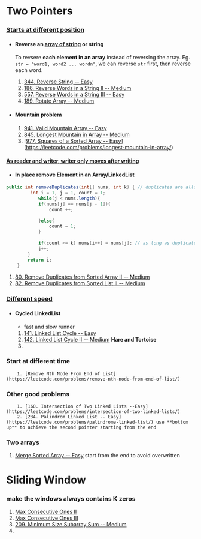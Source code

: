 # Two Pointers

### <u>Starts at different position</u>

+ #### Reverse an <u>array of string</u> or string

  To revsere **each element in an array** instead of reversing the array. Eg. `str = "word1, word2 ... wordn"`, we can reverse `str` first, then reverse each word.

  	1. [344. Reverse String -- Easy](https://leetcode.com/problems/reverse-string/)
  	2. [186. Reverse Words in a String II -- Medium](https://leetcode.com/problems/reverse-words-in-a-string-ii/)
  	3. [557. Reverse Words in a String III -- Easy](https://leetcode.com/problems/reverse-words-in-a-string-iii/)
  	4. [189. Rotate Array -- Medium](https://leetcode.com/problems/rotate-array/submissions/)

+ #### Mountain problem

  1. [941. Valid Mountain Array -- Easy](https://leetcode.com/problems/valid-mountain-array/)
  2. [845. Longest Mountain in Array -- Medium](https://leetcode.com/problems/longest-mountain-in-array/)
  3. [[977. Squares of a Sorted Array -- Easy](https://leetcode.com/problems/squares-of-a-sorted-array/)](https://leetcode.com/problems/longest-mountain-in-array/)

#### <u>As reader and writer, writer only moves after writing</u>

+ #### In place remove Element in an Array/LinkedList

```java  
public int removeDuplicates(int[] nums, int k) { // duplicates are allowed to occur occur k times
         int i = 1, j = 1, count = 1;
            while(j < nums.length){
            if(nums[j] == nums[j - 1]){
                count ++;
                
            }else{
                count = 1;
            }
            
            if(count <= k) nums[i++] = nums[j]; // as long as duplicates dont occur more than k times, write to i.
            j++;
        }
        return i;
    }
```

1. [80. Remove Duplicates from Sorted Array II -- Medium](https://leetcode.com/problems/remove-duplicates-from-sorted-array-ii/)
2. [82. Remove Duplicates from Sorted List II -- Medium](https://leetcode.com/problems/remove-duplicates-from-sorted-list-ii/)

### <u>Different speed</u>

+ #### Cycled LinkedList

  + fast and slow runner

  1. [141. Linked List Cycle -- Easy](https://leetcode.com/problems/linked-list-cycle/)
  2. [142. Linked List Cycle II -- Medium](https://leetcode.com/problems/linked-list-cycle-ii/) **Hare and Tortoise**
  3. 

### Start at different time

		1. [Remove Nth Node From End of List](https://leetcode.com/problems/remove-nth-node-from-end-of-list/)



### Other good problems

		1. [160. Intersection of Two Linked Lists --Easy](https://leetcode.com/problems/intersection-of-two-linked-lists/)  
		2. [234. Palindrom Linked List -- Easy](https://leetcode.com/problems/palindrome-linked-list/) use **bottom up** to achieve the second pointer starting from the end

### Two arrays

1. [Merge Sorted Array -- Easy](https://leetcode.com/problems/merge-sorted-array/)  start from the end to avoid overwritten

# Sliding Window

### make the windows always contains K zeros

1. [Max Consecutive Ones II](https://leetcode.com/problems/max-consecutive-ones-ii/)
2. [Max Consecutive Ones III](https://leetcode.com/problems/max-consecutive-ones-iii/)
3. [209. Minimum Size Subarray Sum -- Medium](https://leetcode.com/problems/minimum-size-subarray-sum/)
4. 

